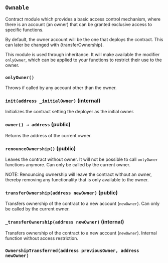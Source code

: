 ## `Ownable`



Contract module which provides a basic access control mechanism, where
there is an account (an owner) that can be granted exclusive access to
specific functions.

By default, the owner account will be the one that deploys the contract. This
can later be changed with {transferOwnership}.

This module is used through inheritance. It will make available the modifier
`onlyOwner`, which can be applied to your functions to restrict their use to
the owner.

### `onlyOwner()`



Throws if called by any account other than the owner.


### `init(address _initialOwner)` (internal)



Initializes the contract setting the deployer as the initial owner.

### `owner() → address` (public)



Returns the address of the current owner.

### `renounceOwnership()` (public)



Leaves the contract without owner. It will not be possible to call
`onlyOwner` functions anymore. Can only be called by the current owner.

NOTE: Renouncing ownership will leave the contract without an owner,
thereby removing any functionality that is only available to the owner.

### `transferOwnership(address newOwner)` (public)



Transfers ownership of the contract to a new account (`newOwner`).
Can only be called by the current owner.

### `_transferOwnership(address newOwner)` (internal)



Transfers ownership of the contract to a new account (`newOwner`).
Internal function without access restriction.


### `OwnershipTransferred(address previousOwner, address newOwner)`







